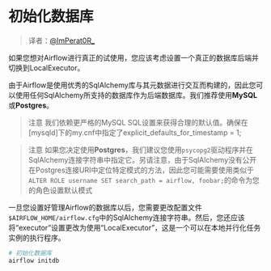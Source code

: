 # 初始化数据库

> 译者：[@ImPerat0R\_](https://github.com/tssujt)

如果您想对Airflow进行真正的试使用，您应该考虑设置一个真正的数据库后端并切换到LocalExecutor。

由于Airflow是使用优秀的SqlAlchemy库与其元数据进行交互而构建的，因此您可以使用任何SqlAlchemy所支持的数据库作为后端数据库。我们推荐使用**MySQL**或**Postgres**。

> 注意
> 我们依赖更严格的MySQL SQL设置来获得合理的默认值。确保在[mysqld]下的my.cnf中指定了explicit_defaults_for_timestamp = 1;

> 注意
> 如果您决定使用**Postgres**，我们建议您使用`psycopg2`驱动程序并在SqlAlchemy连接字符串中指定它。另请注意，由于SqlAlchemy没有公开在Postgres连接URI中定位特定模式的方法，因此您可能需要使用类似于`ALTER ROLE username SET search_path = airflow, foobar;`的命令为您的角色设置默认模式

一旦您设置好管理Airflow的数据库以后，您需要更改配置文件`$AIRFLOW_HOME/airflow.cfg`中的SqlAlchemy连接字符串。然后，您还应该将“executor”设置更改为使用“LocalExecutor”，这是一个可以在本地并行化任务实例的执行程序。

```py
# 初始化数据库
airflow initdb
```

